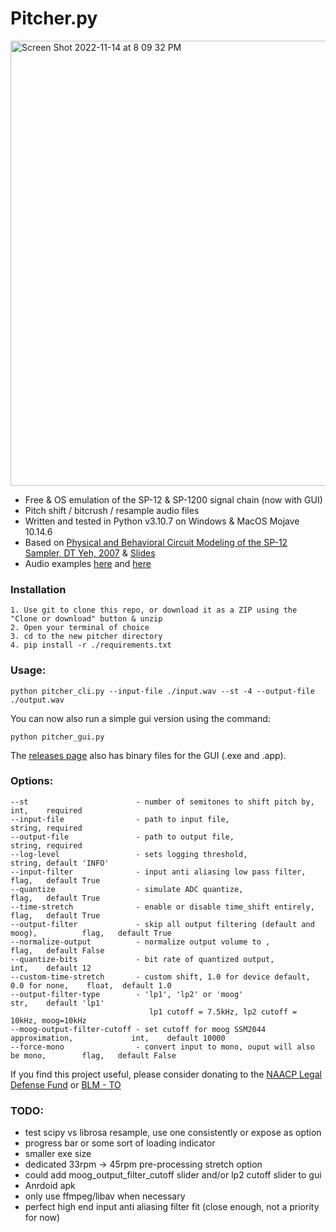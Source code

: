 # Pitcher.py

<img width="712" alt="Screen Shot 2022-11-14 at 8 09 32 PM" src="https://user-images.githubusercontent.com/2433319/201812501-af784d53-5a6d-4c94-af5d-1ffb2fc8cb11.png">


- Free & OS emulation of the SP-12 & SP-1200 signal chain (now with GUI)
- Pitch shift / bitcrush / resample audio files
- Written and tested in Python v3.10.7 on Windows & MacOS Mojave 10.14.6
- Based on [Physical and Behavioral Circuit Modeling of the SP-12
Sampler, DT Yeh, 2007](https://ccrma.stanford.edu/~dtyeh/papers/yeh07_icmc_sp12.pdf) & [Slides](https://ccrma.stanford.edu/~dtyeh/sp12/yeh2007icmcsp12slides.pdf)
- Audio examples [here](https://soundcloud.com/user-320158268/sets/pitcher-examples) and [here](https://tinyurl.com/yckcmhb2)

### Installation
```
1. Use git to clone this repo, or download it as a ZIP using the "Clone or download" button & unzip
2. Open your terminal of choice
3. cd to the new pitcher directory
4. pip install -r ./requirements.txt
```

### Usage:
```
python pitcher_cli.py --input-file ./input.wav --st -4 --output-file ./output.wav
```

You can now also run a simple gui version using the command:

```python pitcher_gui.py```


The [releases page](https://github.com/mwcm/pitcher/releases/tag/0.5.0) also has binary files for the GUI (.exe and .app).


### Options:
```
--st                        - number of semitones to shift pitch by,                 int,    required
--input-file                - path to input file,                                    string, required
--output-file               - path to output file,                                   string, required
--log-level                 - sets logging threshold,                                string, default 'INFO'
--input-filter              - input anti aliasing low pass filter,                   flag,   default True
--quantize                  - simulate ADC quantize,                                 flag,   default True
--time-stretch              - enable or disable time_shift entirely,                 flag,   default True
--output-filter             - skip all output filtering (default and moog),          flag,   default True
--normalize-output          - normalize output volume to ,                           flag,   default False
--quantize-bits             - bit rate of quantized output,                          int,    default 12
--custom-time-stretch       - custom shift, 1.0 for device default, 0.0 for none,    float,  default 1.0
--output-filter-type        - 'lp1', 'lp2' or 'moog'                                 str,    default 'lp1'
                               lp1 cutoff = 7.5kHz, lp2 cutoff = 10kHz, moog=10kHz
--moog-output-filter-cutoff - set cutoff for moog SSM2044 approximation,             int,    default 10000
--force-mono                - convert input to mono, ouput will also be mono,        flag,   default False
```

If you find this project useful, please consider donating to the [NAACP Legal Defense Fund](https://org2.salsalabs.com/o/6857/p/salsa/donation/common/public/?donate_page_KEY=15780&_ga=2.209233111.496632409.1590767838-1184367471.1590767838) or [BLM - TO](https://blacklivesmatter.ca/donate/)

### TODO:
- test scipy vs librosa resample, use one consistently or expose as option
- progress bar or some sort of loading indicator
- smaller exe size
- dedicated 33rpm -> 45rpm pre-processing stretch option
- could add moog_output_filter_cutoff slider and/or lp2 cutoff slider to gui
- Anrdoid apk
- only use ffmpeg/libav when necessary
- perfect high end input anti aliasing filter fit (close enough, not a priority for now)
